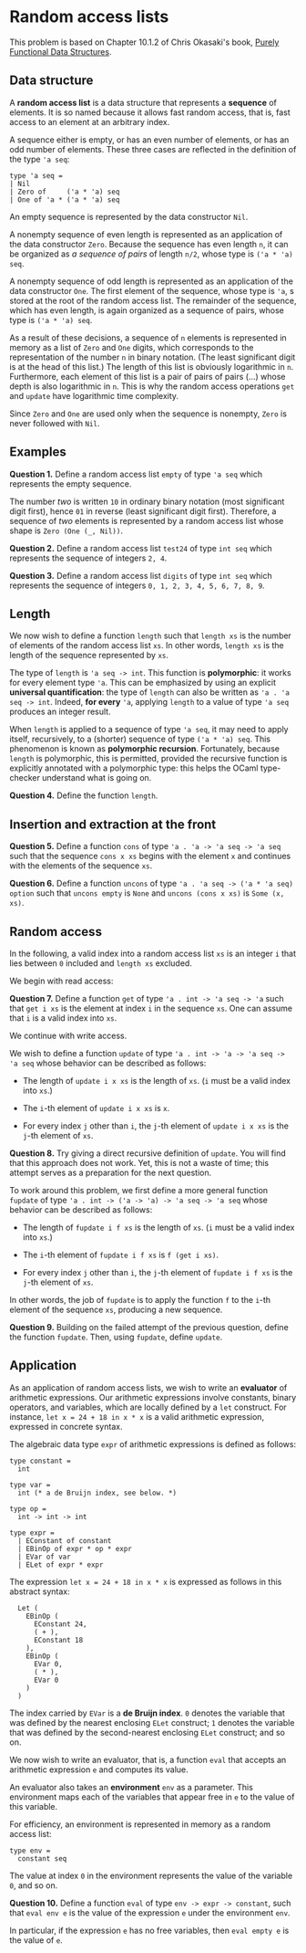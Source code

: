 # Random access lists

This problem is based on Chapter 10.1.2 of Chris Okasaki's book,
[Purely Functional Data Structures](https://www.cambridge.org/fr/academic/subjects/computer-science/programming-languages-and-applied-logic/purely-functional-data-structures?format=PB&isbn=9780521663502).

## Data structure

A **random access list** is a data structure that represents a **sequence** of
elements. It is so named because it allows fast random access, that is, fast
access to an element at an arbitrary index.

A sequence either is empty, or has an even number of elements, or has an odd
number of elements. These three cases are reflected in the definition of the
type `'a seq`:

```
type 'a seq =
| Nil
| Zero of     ('a * 'a) seq
| One of 'a * ('a * 'a) seq
```

An empty sequence is represented by the data constructor `Nil`.

A nonempty sequence of even length is represented as an application of the
data constructor `Zero`. Because the sequence has even length `n`, it can be
organized as *a sequence of pairs* of length `n/2`, whose type is `('a * 'a) seq`.

A nonempty sequence of odd length is represented as an application of the
data constructor `One`. The first element of the sequence, whose type is `'a`,
s stored at the root of the random access list. The remainder of the sequence,
which has even length, is again organized as a sequence of pairs,
whose type is `('a * 'a) seq`.

As a result of these decisions, a sequence of `n` elements is represented in
memory as a list of `Zero` and `One` digits, which corresponds to the
representation of the number `n` in binary notation. (The least significant
digit is at the head of this list.) The length of this list is obviously
logarithmic in `n`. Furthermore, each element of this list is a pair of pairs
of pairs (...) whose depth is also logarithmic in `n`. This is why the random
access operations `get` and `update` have logarithmic time complexity.

Since `Zero` and `One` are used only when the sequence is nonempty,
`Zero` is never followed with `Nil`.

## Examples

**Question 1.**
Define a random access list `empty` of type `'a seq` which represents
the empty sequence.

The number *two* is written `10` in ordinary binary notation (most significant
digit first), hence `01` in reverse (least significant digit first).
Therefore, a sequence of *two* elements is represented by a random access list
whose shape is `Zero (One (_, Nil))`.

**Question 2.**
Define a random access list `test24` of type `int seq` which represents
the sequence of integers `2, 4`.

**Question 3.**
Define a random access list `digits` of type `int seq` which represents
the sequence of integers `0, 1, 2, 3, 4, 5, 6, 7, 8, 9`.

## Length

We now wish to define a function `length` such that `length xs` is the number
of elements of the random access list `xs`. In other words, `length xs` is the
length of the sequence represented by `xs`.

The type of `length` is `'a seq -> int`. This function is **polymorphic**: it
works for every element type `'a`. This can be emphasized by using an explicit
**universal quantification**: the type of `length` can also be written as `'a
. 'a seq -> int`. Indeed, **for every** `'a`, applying `length` to a value of
type `'a seq` produces an integer result.

When `length` is applied to a sequence of type `'a seq`, it may need to apply
itself, recursively, to a (shorter) sequence of type `('a * 'a) seq`. This
phenomenon is known as **polymorphic recursion**. Fortunately, because
`length` is polymorphic, this is permitted, provided the recursive function is
explicitly annotated with a polymorphic type: this helps the OCaml
type-checker understand what is going on.

**Question 4.**
Define the function `length`.

## Insertion and extraction at the front

**Question 5.**
Define a function `cons` of type `'a . 'a -> 'a seq -> 'a seq`
such that the sequence `cons x xs`
begins with the element `x`
and continues with the elements of the sequence `xs`.

**Question 6.**
Define a function `uncons` of type `'a . 'a seq -> ('a * 'a seq) option`
such that `uncons empty` is `None`
and `uncons (cons x xs)` is `Some (x, xs)`.

## Random access

In the following,
a valid index into a random access list `xs`
is an integer `i` that lies between `0` included and `length xs` excluded.

We begin with read access:

**Question 7.**
Define a function `get` of type `'a . int -> 'a seq -> 'a`
such that `get i xs` is the element at index `i` in the sequence `xs`.
One can assume that `i` is a valid index into `xs`.

We continue with write access.

We wish to define a function
`update` of type `'a . int -> 'a -> 'a seq -> 'a seq`
whose behavior can be described as follows:

* The length of `update i x xs` is the length of `xs`.
  (`i` must be a valid index into `xs`.)

* The `i`-th element of `update i x xs` is `x`.

* For every index `j` other than `i`,
  the `j`-th element of `update i x xs` is the `j`-th element of `xs`.

**Question 8.**
Try giving a direct recursive definition of `update`.
You will find that this approach does not work.
Yet, this is not a waste of time; this attempt
serves as a preparation for the next question.

To work around this problem,
we first define a more general function
`fupdate` of type `'a . int -> ('a -> 'a) -> 'a seq -> 'a seq`
whose behavior can be described as follows:

* The length of `fupdate i f xs` is the length of `xs`.
  (`i` must be a valid index into `xs`.)

* The `i`-th element of `fupdate i f xs` is `f (get i xs)`.

* For every index `j` other than `i`,
  the `j`-th element of `fupdate i f xs` is the `j`-th element of `xs`.

In other words, the job of `fupdate` is to apply the function `f`
to the `i`-th element of the sequence `xs`,
producing a new sequence.

**Question 9.**
Building on the failed attempt of the previous question,
define the function `fupdate`.
Then, using `fupdate`, define `update`.

## Application

As an application of random access lists,
we wish to write an **evaluator**
of arithmetic expressions.
Our arithmetic expressions involve constants,
binary operators,
and variables,
which are locally defined by a `let` construct.
For instance, `let x = 24 + 18 in x * x` is a
valid arithmetic expression, expressed in concrete syntax.

The algebraic data type `expr` of arithmetic expressions is defined as follows:

```
type constant =
  int

type var =
  int (* a de Bruijn index, see below. *)

type op =
  int -> int -> int

type expr =
  | EConstant of constant
  | EBinOp of expr * op * expr
  | EVar of var
  | ELet of expr * expr
```

The expression `let x = 24 + 18 in x * x`
is expressed as follows in this abstract syntax:

```
  Let (
    EBinOp (
      EConstant 24,
      ( + ),
      EConstant 18
    ),
    EBinOp (
      EVar 0,
      ( * ),
      EVar 0
    )
  )
```

The index carried by `EVar` is a **de Bruijn index**. `0` denotes the variable
that was defined by the nearest enclosing `ELet` construct; `1` denotes the
variable that was defined by the second-nearest enclosing `ELet` construct;
and so on.

We now wish to write an evaluator, that is, a function `eval` that accepts an
arithmetic expression `e` and computes its value.

An evaluator also takes an **environment** `env` as a parameter.
This environment maps each of the variables that appear free in `e`
to the value of this variable.

For efficiency,
an environment is represented in memory as a random access list:

```
type env =
  constant seq
```

The value at index `0` in the environment represents the value of the
variable `0`, and so on.

**Question 10.**
Define a function `eval` of type `env -> expr -> constant`,
such that `eval env e`
is the value of the expression `e` under the environment `env`.

In particular,
if the expression `e` has no free variables,
then `eval empty e` is the value of `e`.
